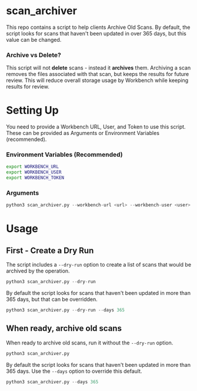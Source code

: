 # scan_archiver

This repo contains a script to help clients Archive Old Scans.
By default, the script looks for scans that haven't been updated in over 365 days, but this value can be changed.

### Archive vs Delete?

This script will not **delete** scans - instead it **archives** them. Archiving a scan removes the files associated with that scan, but keeps the results for future review. This will reduce overall storage usage by Workbench while keeping results for review.

# Setting Up

You need to provide a Workbench URL, User, and Token to use this script.
These can be provided as Arguments or Environment Variables (recommended).

### Environment Variables (Recommended)

```sh
export WORKBENCH_URL
export WORKBENCH_USER
export WORKBENCH_TOKEN
```

### Arguments

```python
python3 scan_archiver.py --workbench-url <url> --workbench-user <user> --workbench-token <token>
```

# Usage

## First - Create a Dry Run

The script includes a `--dry-run` option to create a list of scans that would be archived by the operation.

```python
python3 scan_archiver.py --dry-run
```

By default the script looks for scans that haven't been updated in more than 365 days, but that can be overridden.

```python
python3 scan_archiver.py --dry-run --days 365
```

## When ready, archive old scans

When ready to archive old scans, run it without the `--dry-run` option.

```python
python3 scan_archiver.py
```

By default the script looks for scans that haven't been updated in more than 365 days.
Use the `--days` option to override this default.

```python
python3 scan_archiver.py --days 365
```
